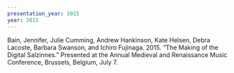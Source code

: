```yaml
---
presentation_year: 2015
year: 2015
---
```


Bain, Jennifer, Julie Cumming, Andrew Hankinson, Kate Helsen, Debra Lacoste, Barbara Swanson, and Ichiro Fujinaga. 2015. “The Making of the Digital Salzinnes.” Presented at the Annual Medieval and Renaissance Music Conference, Brussels, Belgium, July 7.